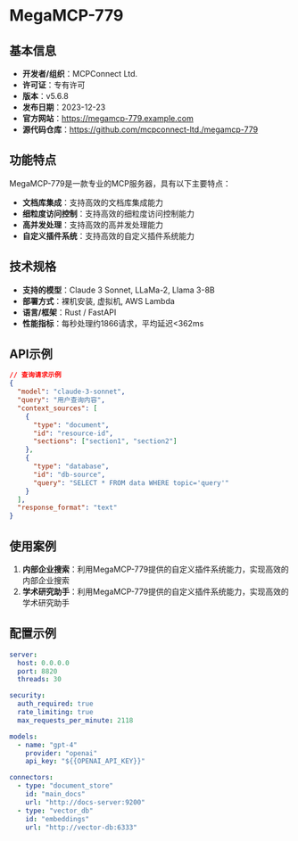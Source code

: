# MegaMCP-779

## 基本信息

- **开发者/组织**：MCPConnect Ltd.
- **许可证**：专有许可
- **版本**：v5.6.8
- **发布日期**：2023-12-23
- **官方网站**：https://megamcp-779.example.com
- **源代码仓库**：https://github.com/mcpconnect-ltd./megamcp-779

## 功能特点

MegaMCP-779是一款专业的MCP服务器，具有以下主要特点：

- **文档库集成**：支持高效的文档库集成能力
- **细粒度访问控制**：支持高效的细粒度访问控制能力
- **高并发处理**：支持高效的高并发处理能力
- **自定义插件系统**：支持高效的自定义插件系统能力


## 技术规格

- **支持的模型**：Claude 3 Sonnet, LLaMa-2, Llama 3-8B
- **部署方式**：裸机安装, 虚拟机, AWS Lambda
- **语言/框架**：Rust / FastAPI
- **性能指标**：每秒处理约1866请求，平均延迟<362ms

## API示例

```json
// 查询请求示例
{
  "model": "claude-3-sonnet",
  "query": "用户查询内容",
  "context_sources": [
    {
      "type": "document",
      "id": "resource-id",
      "sections": ["section1", "section2"]
    },
    {
      "type": "database",
      "id": "db-source",
      "query": "SELECT * FROM data WHERE topic='query'"
    }
  ],
  "response_format": "text"
}
```

## 使用案例

1. **内部企业搜索**：利用MegaMCP-779提供的自定义插件系统能力，实现高效的内部企业搜索
2. **学术研究助手**：利用MegaMCP-779提供的自定义插件系统能力，实现高效的学术研究助手


## 配置示例

```yaml
server:
  host: 0.0.0.0
  port: 8820
  threads: 30

security:
  auth_required: true
  rate_limiting: true
  max_requests_per_minute: 2118

models:
  - name: "gpt-4"
    provider: "openai"
    api_key: "${{OPENAI_API_KEY}}"

connectors:
  - type: "document_store"
    id: "main_docs"
    url: "http://docs-server:9200"
  - type: "vector_db"
    id: "embeddings"
    url: "http://vector-db:6333"
```
